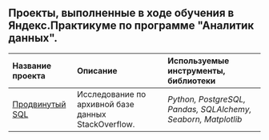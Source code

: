 ## Проекты, выполненные в ходе обучения в Яндекс.Практикуме по программе "Аналитик данных".

| Название проекта | Описание | Используемые инструменты, библиотеки | 
| :---------------------- | :---------------------- | :---------------------- |
| [Продвинутый SQL](https://github.com/Kedrynez/Yandex_Practicum/tree/main/SQL) | Исследование по архивной базе данных StackOverflow.  | *Python, PostgreSQL, Pandas, SQLAlchemy, Seaborn, Matplotlib* |